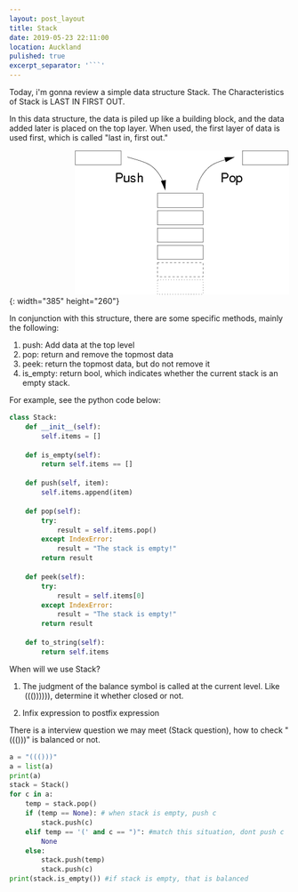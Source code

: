 ```yaml
---
layout: post_layout
title: Stack
date: 2019-05-23 22:11:00
location: Auckland
pulished: true
excerpt_separator: '```'
---
```


Today, i'm gonna review a simple data structure Stack. The Characteristics of Stack is LAST IN FIRST OUT.

In this data structure, the data is piled up like a building block, and the data added later is placed on the top layer. When used, the first layer of data is used first, which is called "last in, first out."

&nbsp; &nbsp; &nbsp; &nbsp; &nbsp; &nbsp; &nbsp; &nbsp; &nbsp; &nbsp; &nbsp; &nbsp; &nbsp; &nbsp; &nbsp;&nbsp;![](/assets/img/Stack_graph.png){: width="385" height="260"}

In conjunction with this structure, there are some specific methods, mainly the following:

1. push: Add data at the top level
2. pop: return and remove the topmost data
3. peek: return the topmost data, but do not remove it
4. is\_empty: return bool, which indicates whether the current stack is an empty stack.

For example, see the python code below:

~~~python
class Stack:
    def __init__(self):
        self.items = []

    def is_empty(self):
        return self.items == []

    def push(self, item):
        self.items.append(item)

    def pop(self):
        try:
            result = self.items.pop()
        except IndexError:
            result = "The stack is empty!"
        return result

    def peek(self):
        try:
            result = self.items[0]
        except IndexError:
            result = "The stack is empty!"
        return result

    def to_string(self):
        return self.items
~~~

When will we use Stack?

1. The judgment of the balance symbol is called at the current level. Like&nbsp; &nbsp;((()))))), determine it whether closed or not.

2. Infix expression to postfix expression

There is a interview question we may meet (Stack question), how to check "((()))" is balanced or not.

~~~python
a = "((()))"
a = list(a)
print(a)
stack = Stack()
for c in a:
    temp = stack.pop()
    if (temp == None): # when stack is empty, push c
        stack.push(c)
    elif temp == '(' and c == ")": #match this situation, dont push c
        None
    else:
        stack.push(temp)
        stack.push(c)
print(stack.is_empty()) #if stack is empty, that is balanced
~~~